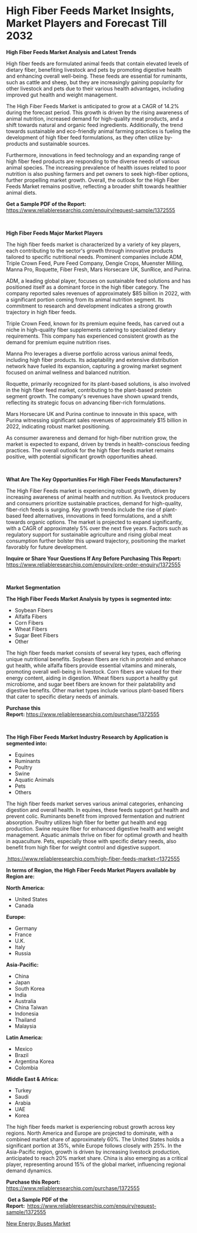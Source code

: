 <p><h1>High Fiber Feeds Market Insights, Market Players and Forecast Till 2032</h1></p><p><strong>High Fiber Feeds Market Analysis and Latest Trends</strong></p>
<p><p>High fiber feeds are formulated animal feeds that contain elevated levels of dietary fiber, benefiting livestock and pets by promoting digestive health and enhancing overall well-being. These feeds are essential for ruminants, such as cattle and sheep, but they are increasingly gaining popularity for other livestock and pets due to their various health advantages, including improved gut health and weight management.</p><p>The High Fiber Feeds Market is anticipated to grow at a CAGR of 14.2% during the forecast period. This growth is driven by the rising awareness of animal nutrition, increased demand for high-quality meat products, and a shift towards natural and organic feed ingredients. Additionally, the trend towards sustainable and eco-friendly animal farming practices is fueling the development of high fiber feed formulations, as they often utilize by-products and sustainable sources.</p><p>Furthermore, innovations in feed technology and an expanding range of high fiber feed products are responding to the diverse needs of various animal species. The increasing prevalence of health issues related to poor nutrition is also pushing farmers and pet owners to seek high-fiber options, further propelling market growth. Overall, the outlook for the High Fiber Feeds Market remains positive, reflecting a broader shift towards healthier animal diets.</p></p>
<p><strong>Get a Sample PDF of the Report:&nbsp;</strong> <a href="https://www.reliableresearchiq.com/enquiry/request-sample/1372555?utm_campaign=2269&utm_medium=2&utm_source=Github&utm_content=ia&utm_term=22032025&utm_id=high-fiber-feeds">https://www.reliableresearchiq.com/enquiry/request-sample/1372555</a></p>
<p>&nbsp;</p>
<p><strong>High Fiber Feeds Major Market Players</strong></p>
<p><p>The high fiber feeds market is characterized by a variety of key players, each contributing to the sector's growth through innovative products tailored to specific nutritional needs. Prominent companies include ADM, Triple Crown Feed, Pure Feed Company, Dengie Crops, Muenster Milling, Manna Pro, Roquette, Fiber Fresh, Mars Horsecare UK, SunRice, and Purina.</p><p>ADM, a leading global player, focuses on sustainable feed solutions and has positioned itself as a dominant force in the high fiber category. The company reported sales revenues of approximately $85 billion in 2022, with a significant portion coming from its animal nutrition segment. Its commitment to research and development indicates a strong growth trajectory in high fiber feeds.</p><p>Triple Crown Feed, known for its premium equine feeds, has carved out a niche in high-quality fiber supplements catering to specialized dietary requirements. This company has experienced consistent growth as the demand for premium equine nutrition rises.</p><p>Manna Pro leverages a diverse portfolio across various animal feeds, including high fiber products. Its adaptability and extensive distribution network have fueled its expansion, capturing a growing market segment focused on animal wellness and balanced nutrition.</p><p>Roquette, primarily recognized for its plant-based solutions, is also involved in the high fiber feed market, contributing to the plant-based protein segment growth. The company's revenues have shown upward trends, reflecting its strategic focus on advancing fiber-rich formulations.</p><p>Mars Horsecare UK and Purina continue to innovate in this space, with Purina witnessing significant sales revenues of approximately $15 billion in 2022, indicating robust market positioning.</p><p>As consumer awareness and demand for high-fiber nutrition grow, the market is expected to expand, driven by trends in health-conscious feeding practices. The overall outlook for the high fiber feeds market remains positive, with potential significant growth opportunities ahead.</p></p>
<p>&nbsp;</p>
<p><strong>What Are The Key Opportunities For High Fiber Feeds Manufacturers?</strong></p>
<p><p>The High Fiber Feeds market is experiencing robust growth, driven by increasing awareness of animal health and nutrition. As livestock producers and consumers prioritize sustainable practices, demand for high-quality, fiber-rich feeds is surging. Key growth trends include the rise of plant-based feed alternatives, innovations in feed formulations, and a shift towards organic options. The market is projected to expand significantly, with a CAGR of approximately 5% over the next five years. Factors such as regulatory support for sustainable agriculture and rising global meat consumption further bolster this upward trajectory, positioning the market favorably for future development.</p></p>
<p><strong>Inquire or Share Your Questions If Any Before Purchasing This Report:</strong> <a href="https://www.reliableresearchiq.com/enquiry/pre-order-enquiry/1372555?utm_campaign=2269&utm_medium=2&utm_source=Github&utm_content=ia&utm_term=22032025&utm_id=high-fiber-feeds">https://www.reliableresearchiq.com/enquiry/pre-order-enquiry/1372555</a></p>
<p>&nbsp;</p>
<p><strong>Market Segmentation</strong></p>
<p><strong>The High Fiber Feeds Market Analysis by types is segmented into:</strong></p>
<p><ul><li>Soybean Fibers</li><li>Alfalfa Fibers</li><li>Corn Fibers</li><li>Wheat Fibers</li><li>Sugar Beet Fibers</li><li>Other</li></ul></p>
<p><p>The high fiber feeds market consists of several key types, each offering unique nutritional benefits. Soybean fibers are rich in protein and enhance gut health, while alfalfa fibers provide essential vitamins and minerals, promoting overall well-being in livestock. Corn fibers are valued for their energy content, aiding in digestion. Wheat fibers support a healthy gut microbiome, and sugar beet fibers are known for their palatability and digestive benefits. Other market types include various plant-based fibers that cater to specific dietary needs of animals.</p></p>
<p><strong>Purchase this Report:&nbsp;</strong><a href="https://www.reliableresearchiq.com/purchase/1372555?utm_campaign=2269&utm_medium=2&utm_source=Github&utm_content=ia&utm_term=22032025&utm_id=high-fiber-feeds">https://www.reliableresearchiq.com/purchase/1372555</a></p>
<p>&nbsp;</p>
<p><strong>The High Fiber Feeds Market Industry Research by Application is segmented into:</strong></p>
<p><ul><li>Equines</li><li>Ruminants</li><li>Poultry</li><li>Swine</li><li>Aquatic Animals</li><li>Pets</li><li>Others</li></ul></p>
<p><p>The high fiber feeds market serves various animal categories, enhancing digestion and overall health. In equines, these feeds support gut health and prevent colic. Ruminants benefit from improved fermentation and nutrient absorption. Poultry utilizes high fiber for better gut health and egg production. Swine require fiber for enhanced digestive health and weight management. Aquatic animals thrive on fiber for optimal growth and health in aquaculture. Pets, especially those with specific dietary needs, also benefit from high fiber for weight control and digestive support.</p></p>
<p><a href="https://www.reliableresearchiq.com/high-fiber-feeds-market-r1372555?utm_campaign=2269&utm_medium=2&utm_source=Github&utm_content=ia&utm_term=22032025&utm_id=high-fiber-feeds">&nbsp;https://www.reliableresearchiq.com/high-fiber-feeds-market-r1372555</a></p>
<p><strong>In terms of Region, the High Fiber Feeds Market Players available by Region are:</strong></p>
<p>
    <p> <strong> North America: </strong>
        <ul>
            <li>United States</li>
            <li>Canada</li>
        </ul>
        </p> 
    <p> <strong> Europe: </strong>
        <ul>
            <li>Germany</li>
            <li>France</li>
            <li>U.K.</li>
            <li>Italy</li>
            <li>Russia</li>
        </ul>
        </p> 
    <p> <strong> Asia-Pacific: </strong>
        <ul>
            <li>China</li>
            <li>Japan</li>
            <li>South Korea</li>
            <li>India</li>
            <li>Australia</li>
            <li>China Taiwan</li>
            <li>Indonesia</li>
            <li>Thailand</li>
            <li>Malaysia</li>
        </ul>
        </p> 
    <p> <strong> Latin America: </strong>
        <ul>
            <li>Mexico</li>
            <li>Brazil</li>
            <li>Argentina Korea</li>
            <li>Colombia</li>
        </ul>
        </p> 
    <p> <strong> Middle East & Africa: </strong>
        <ul>
            <li>Turkey</li>
            <li>Saudi</li>
            <li>Arabia</li>
            <li>UAE</li>
            <li>Korea</li>
        </ul>
    </p>
    </p>
<p><p>The high fiber feeds market is experiencing robust growth across key regions. North America and Europe are projected to dominate, with a combined market share of approximately 60%. The United States holds a significant portion at 35%, while Europe follows closely with 25%. In the Asia-Pacific region, growth is driven by increasing livestock production, anticipated to reach 20% market share. China is also emerging as a critical player, representing around 15% of the global market, influencing regional demand dynamics.</p></p>
<p><strong>Purchase this Report: </strong><a href="https://www.reliableresearchiq.com/purchase/1372555?utm_campaign=2269&utm_medium=2&utm_source=Github&utm_content=ia&utm_term=22032025&utm_id=high-fiber-feeds">https://www.reliableresearchiq.com/purchase/1372555</a></p>
<p>&nbsp;<strong>Get a Sample PDF of the Report:&nbsp;&nbsp;</strong><a href="https://www.reliableresearchiq.com/enquiry/request-sample/1372555?utm_campaign=2269&utm_medium=2&utm_source=Github&utm_content=ia&utm_term=22032025&utm_id=high-fiber-feeds">https://www.reliableresearchiq.com/enquiry/request-sample/1372555</a></p>
<p><strong></strong></p>
<p><p><a href="https://github.com/shondapmbau/Market-Research-Report-List-1/blob/main/new-energy-buses-market.md?utm_campaign=2269&utm_medium=2&utm_source=Github&utm_content=ia&utm_term=22032025&utm_id=high-fiber-feeds">New Energy Buses Market</a></p></p>